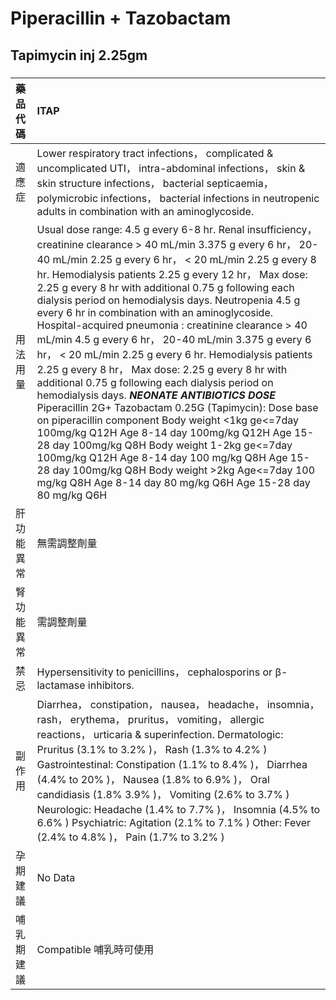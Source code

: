 # Piperacillin + Tazobactam

## Tapimycin inj 2.25gm

##### 

| 藥品代碼   | ITAP                                                                                                                                                                                                                                                                                                                                                                                                                                                                                                                                                                                                                                                                                                                                                                                                                                                                                                                                                                                                                                                                                                                                 |
|:-----------|:-------------------------------------------------------------------------------------------------------------------------------------------------------------------------------------------------------------------------------------------------------------------------------------------------------------------------------------------------------------------------------------------------------------------------------------------------------------------------------------------------------------------------------------------------------------------------------------------------------------------------------------------------------------------------------------------------------------------------------------------------------------------------------------------------------------------------------------------------------------------------------------------------------------------------------------------------------------------------------------------------------------------------------------------------------------------------------------------------------------------------------------|
| 適應症     | Lower respiratory tract infections， complicated & uncomplicated UTI， intra-abdominal infections， skin & skin structure infections， bacterial septicaemia， polymicrobic infections， bacterial infections in neutropenic adults in combination with an aminoglycoside.                                                                                                                                                                                                                                                                                                                                                                                                                                                                                                                                                                                                                                                                                                                                                                                                                                                           |
| 用法用量   | Usual dose range: 4.5 g every 6-8 hr. Renal insufficiency， creatinine clearance > 40 mL/min 3.375 g every 6 hr， 20-40 mL/min 2.25 g every 6 hr， < 20 mL/min 2.25 g every 8 hr. Hemodialysis patients 2.25 g every 12 hr， Max dose: 2.25 g every 8 hr with additional 0.75 g following each dialysis period on hemodialysis days. Neutropenia 4.5 g every 6 hr in combination with an aminoglycoside. Hospital-acquired pneumonia : creatinine clearance > 40 mL/min 4.5 g every 6 hr， 20-40 mL/min 3.375 g every 6 hr， < 20 mL/min 2.25 g every 6 hr. Hemodialysis patients 2.25 g every 8 hr， Max dose: 2.25 g every 8 hr with additional 0.75 g following each dialysis period on hemodialysis days. *****NEONATE ANTIBIOTICS DOSE***** Piperacillin 2G+ Tazobactam 0.25G (Tapimycin): Dose base on piperacillin component Body weight <1kg ge<=7day 100mg/kg Q12H  Age 8-14 day 100mg/kg Q12H  Age 15-28 day 100mg/kg Q8H Body weight 1-2kg ge<=7day 100mg/kg Q12H  Age 8-14 day 100 mg/kg Q8H  Age 15-28 day 100mg/kg Q8H Body weight >2kg Age<=7day 100 mg/kg Q8H  Age 8-14 day 80 mg/kg Q6H  Age 15-28 day 80 mg/kg Q6H |
| 肝功能異常 | 無需調整劑量                                                                                                                                                                                                                                                                                                                                                                                                                                                                                                                                                                                                                                                                                                                                                                                                                                                                                                                                                                                                                                                                                                                         |
| 腎功能異常 | 需調整劑量                                                                                                                                                                                                                                                                                                                                                                                                                                                                                                                                                                                                                                                                                                                                                                                                                                                                                                                                                                                                                                                                                                                           |
| 禁忌       | Hypersensitivity to penicillins， cephalosporins or β-lactamase inhibitors.                                                                                                                                                                                                                                                                                                                                                                                                                                                                                                                                                                                                                                                                                                                                                                                                                                                                                                                                                                                                                                                          |
| 副作用     | Diarrhea， constipation， nausea， headache， insomnia， rash， erythema， pruritus， vomiting， allergic reactions， urticaria & superinfection. Dermatologic: Pruritus (3.1% to 3.2% )， Rash (1.3% to 4.2% ) Gastrointestinal: Constipation (1.1% to 8.4% )， Diarrhea (4.4% to 20% )， Nausea (1.8% to 6.9% )， Oral candidiasis (1.8% 3.9% )， Vomiting (2.6% to 3.7% ) Neurologic: Headache (1.4% to 7.7% )， Insomnia (4.5% to 6.6% ) Psychiatric: Agitation (2.1% to 7.1% ) Other: Fever (2.4% to 4.8% )， Pain (1.7% to 3.2% )                                                                                                                                                                                                                                                                                                                                                                                                                                                                                                                                                                                              |
| 孕期建議   | No Data                                                                                                                                                                                                                                                                                                                                                                                                                                                                                                                                                                                                                                                                                                                                                                                                                                                                                                                                                                                                                                                                                                                              |
| 哺乳期建議 | Compatible 哺乳時可使用                                                                                                                                                                                                                                                                                                                                                                                                                                                                                                                                                                                                                                                                                                                                                                                                                                                                                                                                                                                                                                                                                                              |

